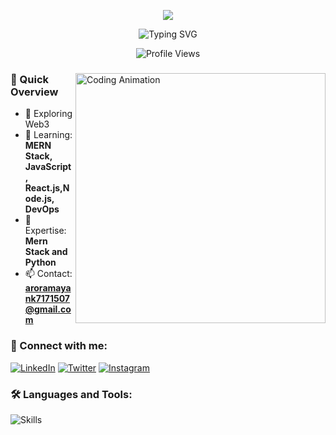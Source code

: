<p align="center"><img src="https://i.imgur.com/A6bWGFl.gif"/></p>

<div align="center">
  <img src="https://readme-typing-svg.herokuapp.com?font=Fira+Code&pause=1000&color=2196F3&center=true&vCenter=true&width=435&lines=Hi+there%2C+I'm+Mayank+Arora;A+Passionate+Software+Developer;Always+learning+new+things" alt="Typing SVG" />
  
  ![Profile Views](https://komarev.com/ghpvc/?username=mayankarora333&label=Profile%20views&color=0e75b6&style=flat)
  
</div>

<div align="left">
  <img align="right" width="400" src="https://cdn.dribbble.com/users/1162077/screenshots/3848914/programmer.gif" alt="Coding Animation"/>

  
  ### 🚀 Quick Overview
  - 🔭 Exploring Web3
  - 🌱 Learning: **MERN Stack, JavaScript, React.js,Node.js, DevOps**
  - 💬 Expertise: **Mern Stack and Python**
  - 📫 Contact: **aroramayank7171507@gmail.com**
</div>

<div align="left">
  <h3>🤝 Connect with me:</h3>
  
  [![LinkedIn](https://img.shields.io/badge/LinkedIn-0077B5?style=for-the-badge&logo=linkedin&logoColor=white)]([https://www.linkedin.com/in/akshat-jain-516404303](https://www.linkedin.com/in/mayank-arora-217521256?utm_source=share&utm_campaign=share_via&utm_content=profile&utm_medium=android_app))
  [![Twitter](https://img.shields.io/badge/Twitter-1DA1F2?style=for-the-badge&logo=twitter&logoColor=white)]([https://x.com/Akshat151105](https://x.com/Mayankarora_333?t=JHW0VX1GDmaFvxMKjHn4cQ&s=09))
  [![Instagram](https://img.shields.io/badge/Instagram-E4405F?style=for-the-badge&logo=instagram&logoColor=white)]([https://www.instagram.com/_akshhaaatttt](https://www.instagram.com/mayankarora_333?igsh=N250Y3Z5OHY1OTR5))
</div>

<div align="left">
  <h3>🛠️ Languages and Tools:</h3>
  <img src="https://skillicons.dev/icons?i=arduino,c,cpp,css,git,html,js,linux,nodejs,python,react,tailwind" alt="Skills" />
</div>

<div align="center">
  
  
    
 

  

</div>
